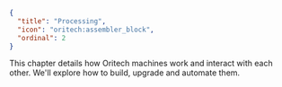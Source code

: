 ```json
{
  "title": "Processing",
  "icon": "oritech:assembler_block",
  "ordinal": 2
}
```

This chapter details how Oritech machines work and interact with each other. We'll explore how to build, upgrade and automate them.
